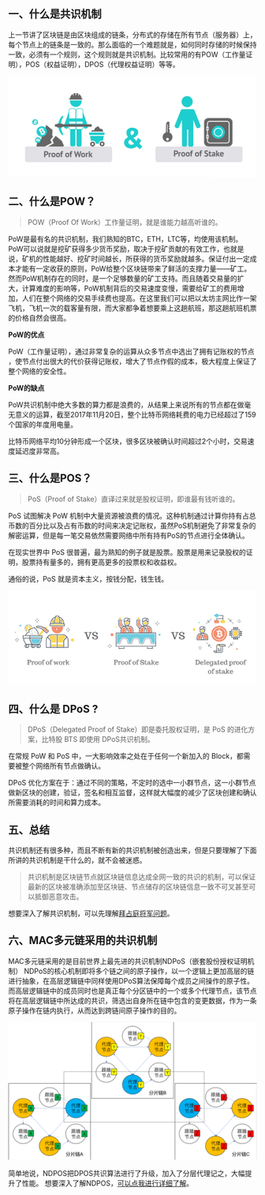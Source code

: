 ## 一、什么是共识机制
上一节讲了区块链是由区块组成的链条，分布式的存储在所有节点（服务器）上，每个节点上的链条是一致的。那么面临的一个难题就是，如何同时存储的时候保持一致，必须有一个规则，这个规则就是共识机制。比较常用的有POW（工作量证明），POS（权益证明），DPOS（代理权益证明）等等。

![区块链](img/2-1.jpeg "png")

## 二、什么是POW？
>POW（Proof Of Work）工作量证明，就是谁能力越高听谁的。

PoW是最有名的共识机制，我们熟知的BTC，ETH，LTC等，均使用该机制。PoW可以说就是挖矿获得多少货币奖励，取决于挖矿贡献的有效工作，也就是说，矿机的性能越好、挖矿时间越长，所获得的货币奖励就越多。保证付出一定成本才能有一定收获的原则，PoW给整个区块链带来了鲜活的支撑力量——矿工。然而PoW机制存在的同时，是一个足够数量的矿工支持。而且随着交易量的扩大，计算难度的影响等，PoW机制背后的交易速度变慢，需要给矿工的费用增加，人们在整个网络的交易手续费也提高。在这里我们可以把以太坊主网比作一架飞机，飞机一次的载客量有限，而大家都争着想要乘上这趟航班，那这趟航班机票的价格自然会很高。

**PoW的优点**

PoW（工作量证明），通过非常复杂的运算从众多节点中选出了拥有记账权的节点 ，使节点付出很大的代价获得记账权，增大了节点作假的成本，极大程度上保证了整个网络的安全性。

**PoW的缺点**

PoW共识机制中绝大多数的算力都是浪费的，从结果上来说所有的节点都在做毫无意义的运算，截至2017年11月20日，整个比特币网络耗费的电力已经超过了159个国家的年度用电量。

比特币网络平均10分钟形成一个区块，很多区块被确认时间超过2个小时，交易速度延迟度非常高。

## 三、什么是POS？
>PoS（Proof of Stake）直译过来就是股权证明，即谁最有钱听谁的。 

PoS 试图解决 PoW 机制中大量资源被浪费的情况。这种机制通过计算你持有占总币数的百分比以及占有币数的时间来决定记账权，虽然PoS机制避免了非常复杂的解密运算，但是每一笔交易依然需要网络中所有持有PoS的节点进行全体确认。

在现实世界中 PoS 很普遍，最为熟知的例子就是股票。股票是用来记录股权的证明，股票持有量多的，拥有更高更多的投票权和收益权。

通俗的说，PoS 就是资本主义，按钱分配，钱生钱。

![区块链](img/2-2.png "png")

## 四、什么是 DPoS ?
>DPoS（Delegated Proof of Stake）即是委托股权证明，是 PoS 的进化方案，比特股 BTS 即使用 DPoS共识机制。

在常规 PoW 和 PoS 中，一大影响效率之处在于任何一个新加入的 Block，都需要被整个网络所有节点做确认。

DPoS 优化方案在于：通过不同的策略，不定时的选中一小群节点，这一小群节点做新区块的创建，验证，签名和相互监督，这样就大幅度的减少了区块创建和确认所需要消耗的时间和算力成本。

## 五、总结
共识机制还有很多种，而且不断有新的共识机制被创造出来，但是只要理解了下面所讲的共识机制是干什么的，就不会被迷惑。
>共识机制是区块链节点就区块链信息达成全网一致的共识的机制，可以保证最新的区块被准确添加至区块链、节点储存的区块链信息一致不可叉甚至可以抵御恶意攻击。

想要深入了解共识机制，可以先理解[拜占庭将军问题](https://www.jianshu.com/p/848d5db9ecb5)。

## 六、MAC多元链采用的共识机制
MAC多元链采用的是目前世界上最先进的共识机制NDPoS（嵌套股份授权证明机制）
NDPoS的核心机制即将多个链之间的原子操作，以一个逻辑上更加高层的链进行抽象，在高层逻辑链中同样使用DPoS算法保障每个成员之间操作的原子性。而高层逻辑链中的成员同时也是真正每个分区链中的一个或多个代理节点，该节点将在高层逻辑链中所达成的共识，筛选出自身所在链中包含的变更数据，作为一条原子操作在链内执行，从而达到跨链间原子操作的目的。

![区块链](img/2-3.png "png")

简单地说，NDPOS把DPOS共识算法进行了升级，加入了分层代理记之，大幅提升了性能。
想要深入了解NDPOS，[可以点我进行详细了解](https://www.8btc.com/article/172587)。